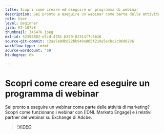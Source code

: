```yaml
---
title: Scopri come creare ed eseguire un programma di webinar
description: Sei pronto a eseguire un webinar come parte delle attività di marketing? Scopri come funzionano i webinar con [!DNL Marketo Engage] e i relativi partner del webinar su Exchange di Adobe.
role: User
level: Beginner
jira: KT-10758
thumbnail: 345476.jpeg
exl-id: 52358882-e7cd-4781-b379-02314f7c5b10
source-git-commit: c2aa5a0dbd22bb949a865f219e5ecbc2c96d6286
workflow-type: tm+mt
source-wordcount: '60'
ht-degree: 0%

---
```


# Scopri come creare ed eseguire un programma di webinar

Sei pronto a eseguire un webinar come parte delle attività di marketing? Scopri come funzionano i webinar con [!DNL Marketo Engage] e i relativi partner del webinar su Exchange di Adobe.

>[!VIDEO](https://video.tv.adobe.com/v/345476/?quality=12&learn=on)
